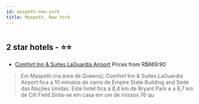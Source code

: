 ```yaml
---
id: maspeth-new-york
title: Maspeth, New York
---
```


<center><img src="https://i.travelapi.com/hotels/2000000/1210000/1209300/1209275/574bbc43_z.jpg" alt="" /></center>


##  2 star hotels - ⭐️⭐️

-    [Comfort Inn & Suites LaGuardia Airport](https://www.hurb.com/br/aud/https://www.hurb.com/br/hotels/maspeth/comfort-inn-suites-laguardia-airport-HT-VMQC?cmp=18055) Prices from R$669.90
   > Em Maspeth (na área de Queens), Comfort Inn & Suites LaGuardia Airport fica a 10 minutos de carro de Empire State Building and Sede das Nações Unidas.  Este hotel fica a 8,4 km de Bryant Park e a 8,7 km de Citi Field.Sinta-se em casa em um de nossos 76 qu
